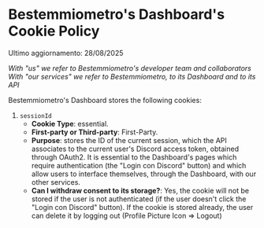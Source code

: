 # Bestemmiometro's Dashboard's Cookie Policy

Ultimo aggiornamento: 28/08/2025

*With "us" we refer to Bestemmiometro's developer team and collaborators*
*With "our services" we refer to Bestemmiometro, to its Dashboard and to its API*

Bestemmiometro's Dashboard stores the following cookies:

1. `sessionId`
    - **Cookie Type**: essential.
    - **First-party or Third-party**: First-Party.
    - **Purpose**: stores the ID of the current session, which the API associates to the current user's Discord access token, obtained through OAuth2. It is essential to the Dashboard's pages which require authentication (the "Login con Discord" button) and which allow users to interface themselves, through the Dashboard, with our other services.
    - **Can I withdraw consent to its storage?**: Yes, the cookie will not be stored if the user is not authenticated (if the user doesn't click the "Login con Discord" button). If the cookie is stored already, the user can delete it by logging out (Profile Picture Icon => Logout)


